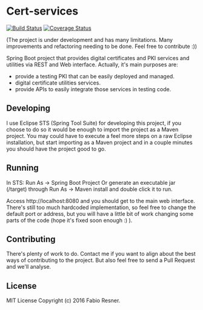 # Cert-services

[![Build Status](https://travis-ci.org/fabiusks/cert-services.svg?branch=master)](https://travis-ci.org/fabiusks/cert-services) [![Coverage Status](https://coveralls.io/repos/github/fabiusks/cert-services/badge.svg?branch=master)](https://coveralls.io/github/fabiusks/cert-services?branch=master)

(The project is under development and has many limitations. Many improvements and refactoring needing to be done. Feel free to contribute :))

Spring Boot project that provides digital certificates and PKI services and utilities via REST and Web interface.
Actually, it's main purposes are: 

- provide a testing PKI that can be easily deployed and managed.
- digital certificate utilities services.
- provide APIs to easily integrate those services in testing code.   

## Developing

I use Eclipse STS (Spring Tool Suite) for developing this project, if you choose to do so it would be enough to import the project as a Maven project. You may could have to execute a feel more steps on a raw Eclipse installation, but start importing as a Maven project and in a couple minutes you should have the project good to go.

## Running

In STS: Run As -> Spring Boot Project
Or generate an executable jar (/target) through Run As -> Maven install and double click it to run.

Access http://localhost:8080 and you should get to the main web interface. There's still too much hardcoded implementation, so feel free to change the default port or address, but you will have a little bit of work changing some parts of the code (hope it's fixed soon enough :) ).

## Contributing

There's plenty of work to do. Contact me if you want to align about the best ways of contributing to the project. But also feel free to send a Pull Request and we'll analyse.

## License

MIT License
Copyright (c) 2016 Fabio Resner.
